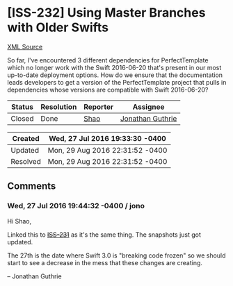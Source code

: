 # [ISS-232] Using Master Branches with Older Swifts

[XML Source](../xml/ISS-232.xml)
<p><p>So far, I've encountered 3 different dependencies for PerfectTemplate which no longer work with the Swift 2016-06-20 that's present in our most up-to-date deployment options.  How do we ensure that the documentation leads developers to get a version of the PerfectTemplate project that pulls in dependencies whose versions are compatible with Swift 2016-06-20?</p></p>





Status|Resolution|Reporter|Assignee
------|----------|--------|--------
Closed|Done|[Shao](Synthetel)|[Jonathan Guthrie]($jono)





Created|Wed, 27 Jul 2016 19:33:30 -0400
-------|--------------
Updated|Mon, 29 Aug 2016 22:31:52 -0400
Resolved|Mon, 29 Aug 2016 22:31:52 -0400


## Comments




### Wed, 27 Jul 2016 19:44:32 -0400 / jono 

<p><p>Hi Shao,</p>

<p>Linked this to <a href="http://jira.perfect.org:8080/browse/ISS-231" title="PerfectNet ff0aaec6 Breaks Swift 2016-06-20" class="issue-link" data-issue-key="ISS-231"><del>ISS-231</del></a> as it's the same thing. The snapshots just got updated.</p>

<p>The 27th is the date where Swift 3.0 is "breaking code frozen" so we should start to see a decrease in the mess that these changes are creating.</p>

<p>– Jonathan Guthrie</p></p>


